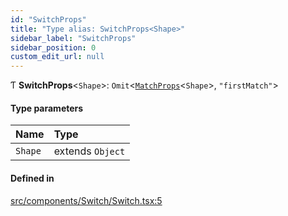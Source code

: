 ```yaml
---
id: "SwitchProps"
title: "Type alias: SwitchProps<Shape>"
sidebar_label: "SwitchProps"
sidebar_position: 0
custom_edit_url: null
---
```


Ƭ **SwitchProps**<`Shape`\>: `Omit`<[`MatchProps`](../interfaces/MatchProps)<`Shape`\>, ``"firstMatch"``\>

#### Type parameters

| Name | Type |
| :------ | :------ |
| `Shape` | extends `Object` |

#### Defined in

[src/components/Switch/Switch.tsx:5](https://github.com/ythecombinator/react-matchez/blob/5a9a3cf/src/components/Switch/Switch.tsx#L5)
